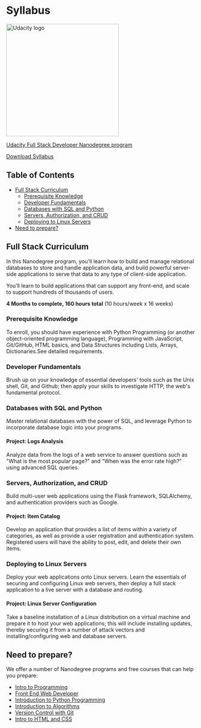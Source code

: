 # Syllabus

<a href="https://www.udacity.com/">
  <img src="https://s3-us-west-1.amazonaws.com/udacity-content/rebrand/svg/logo.min.svg" width="300" alt="Udacity logo">
</a>

[Udacity Full Stack Developer Nanodegree program](https://www.udacity.com/course/full-stack-web-developer-nanodegree--nd004)

[Download Syllabus](https://d20vrrgs8k4bvw.cloudfront.net/documents/en-US/Full+Stack+Web+Developer+Nanodegree+Program+Syllabus.pdf)

## Table of Contents <!-- omit in toc -->

- [Full Stack Curriculum](#full-stack-curriculum)
  - [Prerequisite Knowledge](#prerequisite-knowledge)
  - [Developer Fundamentals](#developer-fundamentals)
  - [Databases with SQL and Python](#databases-with-sql-and-python)
  - [Servers, Authorization, and CRUD](#servers-authorization-and-crud)
  - [Deploying to Linux Servers](#deploying-to-linux-servers)
- [Need to prepare?](#need-to-prepare)

## Full Stack Curriculum

In this Nanodegree program, you'll learn how to build and manage relational databases to store and handle application data, and build powerful server-side applications to serve that data to any type of client-side application.

You’ll learn to build applications that can support any front-end, and scale to support hundreds of thousands of users.

**4 Months to complete, 160 hours total** (10 hours/week x 16 weeks)

### Prerequisite Knowledge

To enroll, you should have experience with Python Programming (or another object-oriented programming language), Programming with JavaScript, Git/GitHub, HTML basics, and Data Structures including Lists, Arrays, Dictionaries.See detailed requirements.

### Developer Fundamentals

Brush up on your knowledge of essential developers' tools such as the Unix shell, Git, and Github; then apply your skills to investigate HTTP, the web's fundamental protocol.

### Databases with SQL and Python

Master relational databases with the power of SQL, and leverage Python to incorporate database logic into your programs.

#### Project: Logs Analysis

Analyze data from the logs of a web service to answer questions such as "What is the most popular page?" and "When was the error rate high?" using advanced SQL queries.

### Servers, Authorization, and CRUD

Build multi-user web applications using the Flask framework, SQLAlchemy, and authentication providers such as Google.

#### Project: Item Catalog

Develop an application that provides a list of items within a variety of categories, as well as provide a user registration and authentication system. Registered users will have the ability to post, edit, and delete their own items.

### Deploying to Linux Servers

Deploy your web applications onto Linux servers. Learn the essentials of securing and configuring Linux web servers, then deploy a full stack application to a live server with a database and routing.

#### Project: Linux Server Configuration

Take a baseline installation of a Linux distribution on a virtual machine and prepare it to host your web applications; this will include installing updates, thereby securing it from a number of attack vectors and installing/configuring web and database servers.

## Need to prepare?

We offer a number of Nanodegree programs and free courses that can help you prepare:

- [Intro to Programming](https://www.udacity.com/course/intro-to-programming-nanodegree--nd000)
- [Front End Web Developer](https://www.udacity.com/course/front-end-web-developer-nanodegree--nd001)
- [Introduction to Python Programming](https://www.udacity.com/course/introduction-to-python--ud1110)
- [Introduction to Algorithms](https://www.udacity.com/course/intro-to-algorithms--cs215)
- [Version Control with Git](https://www.udacity.com/course/version-control-with-git--ud123)
- [Intro to HTML and CSS](https://www.udacity.com/course/intro-to-html-and-css--ud001)
